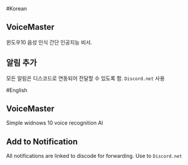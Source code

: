#Korean

## VoiceMaster

윈도우10 음성 인식 간단 인공지능 비서.

## 알림 추가

모든 알림은 디스코드로 연동되어 전달할 수 있도록 함. `Discord.net` 사용

#English

## VoiceMaster

Simple widnows 10 voice recognition AI

## Add to Notification

All notifications are linked to discode for forwarding. Use to `Discord.net`

